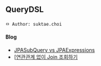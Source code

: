 ## QueryDSL

```
ㅁ Author: suktae.choi
```

#### Blog
- [JPASubQuery vs JPAExpressions](https://jojoldu.tistory.com/379?category=637935)
- [[연관관계 없이 Join 조회하기](https://jojoldu.tistory.com/396)

